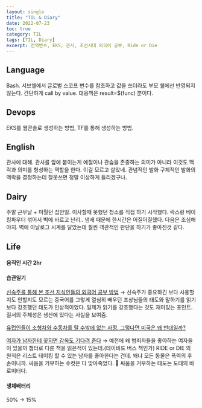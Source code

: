 ```yaml
---
layout: single
title: "TIL & Diary"
date: 2022-07-23
toc: true
category: TIL
tags: [TIL, Diary]
excerpt: 전역변수, EKS, 관사, 조선시대 외국어 공부, Ride or Die
---
```

## Language
Bash. 서브쉘에서 글로벌 스코프 변수를 참조하고 값을 쓰더라도 부모 쉘에선 반영되지 않는다. 간단하게 call by value. 대응책은 result=$(func) 뿐이다.

## Devops
EKS를 웹콘솔로 생성하는 방법, TF를 통해 생성하는 방법.

## English
관사에 대해. 관사를 앞에 붙이는게 예절이나 관습을 존중하는 의미가 아니라 이것도 맥락과 의미를 형성하는 역할을 한다. 이걸 모르고 살았네. 관념적인 발화 구체적인 발화의 맥락을 결정하는데 잘못쓰면 정말 이상하게 들리겠구나.

## Dairy
주말 근무날 + 미뤘던 집안일. 이사할때 못했던 청소를 직접 하기 시작했다. 락스랑 베이킹파우더 섞어서 벽에 바르고 난리.. 냄새 때문에 한시간은 어질어질했다. 다음은 조심해야지. 벽에 아날로그 시계를 달았는데 훨씬 객관적인 판단을 하기가 좋아진것 같다.

## Life
#### 움직인 시간 2hr

#### 습관일기
[신숙주를 통해 본 조선 지식인들의 외국어 공부 방법](https://www.youtube.com/watch?v=V0NDeAM-byI)  → 신숙주가 중요하긴 보다 사용할지도 안할지도 모르는 중국어를 그렇게 열심히 배우던 조상님들의 태도와 말하기를 읽기보다 강조했던 태도가 인상적이었다. 일제가 읽기를 강조했다는 것도 재미있는 포인트. 질서의 주체성은 생산에 있다는 사실을 보여줌.  

 [유럽인들이 소형차와 수동차를 탈 수밖에 없는 사정. 그렇다면 미국은 왜 반대일까?](https://www.youtube.com/watch?v=tqJuoiI8Ow4)  

 [여자가 남자한테 꽂히면 감옥도 기다려 준다](https://www.youtube.com/watch?v=EsezW4Uhcso)  → 예전에 왜 범죄자들을 좋아하는 여자들이 있을까 챕터로 다룬 책을 읽은적이 있는데.(데이비드 버스 책인가) RIDE or DIE 의 원칙은 리스트 테이킹 할 수 있는 남자를 좋아한다는 건데. 왜냐 모든 동물은 폭력의 후손이니까. 싸움을 거부하는 수컷은 다 맞아죽었다. 🥹 싸움을 거부하는 태도는 도태의 바로미터다.  

#### 생체배터리  
50% → 15%
